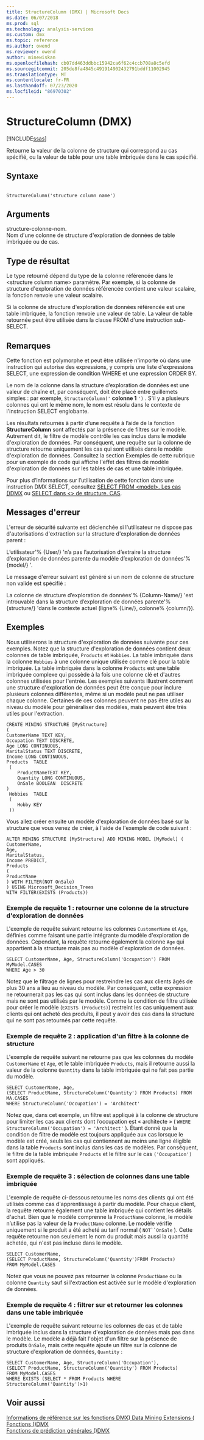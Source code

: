 ```yaml
---
title: StructureColumn (DMX) | Microsoft Docs
ms.date: 06/07/2018
ms.prod: sql
ms.technology: analysis-services
ms.custom: dmx
ms.topic: reference
ms.author: owend
ms.reviewer: owend
author: minewiskan
ms.openlocfilehash: cb07dd463ddbbc15942ca6f62c4ccb708a8c5efd
ms.sourcegitcommit: 205de8fa4845c491914902432791bddf11002945
ms.translationtype: MT
ms.contentlocale: fr-FR
ms.lasthandoff: 07/23/2020
ms.locfileid: "86970302"
---
```

# <a name="structurecolumn-dmx"></a>StructureColumn (DMX)
[!INCLUDE[ssas](../includes/applies-to-version/ssas.md)]

  Retourne la valeur de la colonne de structure qui correspond au cas spécifié, ou la valeur de table pour une table imbriquée dans le cas spécifié.  
  
## <a name="syntax"></a>Syntaxe  
  
```  
  
StructureColumn('structure column name')  
```  
  
## <a name="arguments"></a>Arguments  
 structure-colonne-nom.  
 Nom d'une colonne de structure d'exploration de données de table imbriquée ou de cas.  
  
## <a name="result-type"></a>Type de résultat  
 Le type retourné dépend du type de la colonne référencée dans le \<structure column name> paramètre. Par exemple, si la colonne de structure d'exploration de données référencée contient une valeur scalaire, la fonction renvoie une valeur scalaire.  
  
 Si la colonne de structure d'exploration de données référencée est une table imbriquée, la fonction renvoie une valeur de table. La valeur de table retournée peut être utilisée dans la clause FROM d'une instruction sub-SELECT.  
  
## <a name="remarks"></a>Remarques  
 Cette fonction est polymorphe et peut être utilisée n'importe où dans une instruction qui autorise des expressions, y compris une liste d'expressions SELECT, une expression de condition WHERE et une expression ORDER BY.  
  
 Le nom de la colonne dans la structure d’exploration de données est une valeur de chaîne et, par conséquent, doit être placé entre guillemets simples : par exemple, `StructureColumn('` **colonne 1** `')` . S'il y a plusieurs colonnes qui ont le même nom, le nom est résolu dans le contexte de l'instruction SELECT englobante.  
  
 Les résultats retournés à partir d’une requête à l’aide de la fonction **StructureColumn** sont affectés par la présence de filtres sur le modèle. Autrement dit, le filtre de modèle contrôle les cas inclus dans le modèle d'exploration de données. Par conséquent, une requête sur la colonne de structure retourne uniquement les cas qui sont utilisés dans le modèle d'exploration de données. Consultez la section Exemples de cette rubrique pour un exemple de code qui affiche l'effet des filtres de modèle d'exploration de données sur les tables de cas et une table imbriquée.  
  
 Pour plus d’informations sur l’utilisation de cette fonction dans une instruction DMX SELECT, consultez [SELECT FROM &#60;model&#62;. Les cas &#40;&#41;DMX](../dmx/select-from-model-cases-dmx.md) ou [SELECT dans &#60;&#62; de structure. CAS](../dmx/select-from-structure-cases.md).  
  
## <a name="error-messages"></a>Messages d'erreur  
 L'erreur de sécurité suivante est déclenchée si l'utilisateur ne dispose pas d'autorisations d'extraction sur la structure d'exploration de données parent :  
  
 L’utilisateur'% {User/} 'n’a pas l’autorisation d’extraire la structure d’exploration de données parente du modèle d’exploration de données'% {model/} '.  
  
 Le message d'erreur suivant est généré si un nom de colonne de structure non valide est spécifié :  
  
 La colonne de structure d’exploration de données'% {Column-Name/} 'est introuvable dans la structure d’exploration de données parente'% {structure/} 'dans le contexte actuel (ligne% {Line/}, colonne% {column/}).  
  
## <a name="examples"></a>Exemples  
 Nous utiliserons la structure d'exploration de données suivante pour ces exemples. Notez que la structure d'exploration de données contient deux colonnes de table imbriquée, `Products` et `Hobbies`. La table imbriquée dans la colonne `Hobbies` à une colonne unique utilisée comme clé pour la table imbriquée. La table imbriquée dans la colonne `Products` est une table imbriquée complexe qui possède à la fois une colonne clé et d'autres colonnes utilisées pour l'entrée. Les exemples suivants illustrent comment une structure d'exploration de données peut être conçue pour inclure plusieurs colonnes différentes, même si un modèle peut ne pas utiliser chaque colonne. Certaines de ces colonnes peuvent ne pas être utiles au niveau du modèle pour généraliser des modèles, mais peuvent être très utiles pour l'extraction.  
  
```  
CREATE MINING STRUCTURE [MyStructure]   
(  
CustomerName TEXT KEY,  
Occupation TEXT DISCRETE,  
Age LONG CONTINUOUS,  
MaritalStatus TEXT DISCRETE,  
Income LONG CONTINUOUS,  
Products  TABLE  
 (  
    ProductNameTEXT KEY,  
    Quantity LONG CONTINUOUS,  
    OnSale BOOLEAN  DISCRETE  
)  
 Hobbies  TABLE  
 (  
    Hobby KEY  
 ))  
```  
  
 Vous allez créer ensuite un modèle d'exploration de données basé sur la structure que vous venez de créer, à l'aide de l'exemple de code suivant :  
  
```  
ALTER MINING STRUCTURE [MyStructure] ADD MINING MODEL [MyModel] (  
CustomerName,  
Age,  
MaritalStatus,  
Income PREDICT,  
Products   
(  
ProductName  
) WITH FILTER(NOT OnSale)  
) USING Microsoft_Decision_Trees   
WITH FILTER(EXISTS (Products))  
```  
  
### <a name="sample-query-1-returning-a-column-from-the-mining-structure"></a>Exemple de requête 1 : retourner une colonne de la structure d'exploration de données  
 L'exemple de requête suivant retourne les colonnes `CustomerName` et `Age`, définies comme faisant une partie intégrante du modèle d'exploration de données. Cependant, la requête retourne également la colonne `Age` qui appartient à la structure mais pas au modèle d'exploration de données.  
  
```  
SELECT CustomerName, Age, StructureColumn('Occupation') FROM MyModel.CASES   
WHERE Age > 30  
```  
  
 Notez que le filtrage de lignes pour restreindre les cas aux clients âgés de plus 30 ans a lieu au niveau du modèle. Par conséquent, cette expression ne retournerait pas les cas qui sont inclus dans les données de structure mais ne sont pas utilisés par le modèle. Comme la condition de filtre utilisée pour créer le modèle (`EXISTS (Products)`) restreint les cas uniquement aux clients qui ont acheté des produits, il peut y avoir des cas dans la structure qui ne sont pas retournés par cette requête.  
  
### <a name="sample-query-2-applying-a-filter-to-the-structure-column"></a>Exemple de requête 2 : application d'un filtre à la colonne de structure  
 L'exemple de requête suivant ne retourne pas que les colonnes du modèle `CustomerName` et `Age`, et le table imbriquée `Products`, mais il retourne aussi la valeur de la colonne `Quantity` dans la table imbriquée qui ne fait pas partie du modèle.  
  
```  
SELECT CustomerName, Age,  
(SELECT ProductName, StructureColumn('Quantity') FROM Products) FROM MA.CASES   
WHERE StructureColumn('Occupation') = 'Architect'  
```  
  
 Notez que, dans cet exemple, un filtre est appliqué à la colonne de structure pour limiter les cas aux clients dont l’occupation est « architecte » ( `WHERE StructureColumn('Occupation') = 'Architect'` ). Étant donné que la condition de filtre de modèle est toujours appliquée aux cas lorsque le modèle est créé, seuls les cas qui contiennent au moins une ligne éligible dans la table `Products` sont inclus dans les cas de modèles. Par conséquent, le filtre de la table imbriquée `Products` et le filtre sur le cas `('Occupation')` sont appliqués.  
  
### <a name="sample-query-3-selecting-columns-from-a-nested-table"></a>Exemple de requête 3 : sélection de colonnes dans une table imbriquée  
 L'exemple de requête ci-dessous retourne les noms des clients qui ont été utilisés comme cas d'apprentissage à partir du modèle. Pour chaque client, la requête retourne également une table imbriquée qui contient les détails d'achat. Bien que le modèle comprenne la `ProductName` colonne, le modèle n’utilise pas la valeur de la `ProductName` colonne. Le modèle vérifie uniquement si le produit a été acheté au tarif normal ( `NOT``OnSale` ). Cette requête retourne non seulement le nom du produit mais aussi la quantité achetée, qui n'est pas incluse dans le modèle.  
  
```  
SELECT CustomerName,    
(SELECT ProductName, StructureColumn('Quantity')FROM Products)   
FROM MyModel.CASES  
```  
  
 Notez que vous ne pouvez pas retourner la colonne `ProductName` ou la colonne `Quantity` sauf si l'extraction est activée sur le modèle d'exploration de données.  
  
### <a name="sample-query-4-filtering-on-and-returning-nested-table-columns"></a>Exemple de requête 4 : filtrer sur et retourner les colonnes dans une table imbriquée  
 L'exemple de requête suivant retourne les colonnes de cas et de table imbriquée inclus dans la structure d'exploration de données mais pas dans le modèle. Le modèle a déjà fait l'objet d'un filtre sur la présence de produits `OnSale`, mais cette requête ajoute un filtre sur la colonne de structure d'exploration de données, `Quantity` :  
  
```  
SELECT CustomerName, Age, StructureColumn('Occupation'),   
(SELECT ProductName, StructureColumn('Quantity') FROM Products)   
FROM MyModel.CASES   
WHERE EXISTS (SELECT * FROM Products WHERE StructureColumn('Quantity')>1)  
```  
  
## <a name="see-also"></a>Voir aussi  
 [Informations de référence sur les fonctions DMX&#41; Data Mining Extensions &#40;](../dmx/data-mining-extensions-dmx-function-reference.md)   
 [Fonctions &#40;&#41;DMX](../dmx/functions-dmx.md)   
 [Fonctions de prédiction générales &#40;&#41;DMX](../dmx/general-prediction-functions-dmx.md)  
  
  
